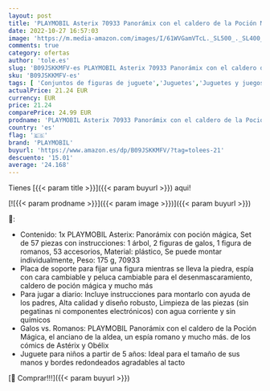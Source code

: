 ```yaml
---
layout: post
title: 'PLAYMOBIL Asterix 70933 Panorámix con el caldero de la Poción Mágica  Juguetes para niños a partir de 5 años'
date: 2022-10-27 16:57:03
image: 'https://m.media-amazon.com/images/I/61WVGamVTcL._SL500_._SL400_.jpg'
comments: true
category: ofertas
author: 'tole.es'
slug: 'B09JSKKMFV-es PLAYMOBIL Asterix 70933 Panorámix con el caldero de la...'
sku: 'B09JSKKMFV-es'
tags: [ 'Conjuntos de figuras de juguete','Juguetes','Juguetes y juegos','Muñecos y figuras','playmobil','🇪🇸', ]
actualPrice: 21.24 EUR
currency: EUR
price: 21.24
comparePrice: 24.99 EUR
prodname: 'PLAYMOBIL Asterix 70933 Panorámix con el caldero de la Poción Mágica  Juguetes para niños a partir de 5 años'
country: 'es'
flag: '🇪🇸'
brand: 'PLAYMOBIL'
buyurl: 'https://www.amazon.es/dp/B09JSKKMFV/?tag=tolees-21'
descuento: '15.01'
average: '24.168'
---
```


Tienes [{{< param title >}}]({{< param buyurl >}}) aqui!

[![{{< param prodname >}}]({{< param image >}})]({{< param buyurl >}})

🔎:

- Contenido: 1x PLAYMOBIL Asterix: Panorámix con poción mágica, Set de 57 piezas con instrucciones: 1 árbol, 2 figuras de galos, 1 figura de romanos, 53 accesorios, Material: plástico, Se puede montar individualmente, Peso: 175 g, 70933
- Placa de soporte para fijar una figura mientras se lleva la piedra, espía con cara cambiable y peluca cambiable para el desenmascaramiento, caldero de poción mágica y mucho más
- Para jugar a diario: Incluye instrucciones para montarlo con ayuda de los padres, Alta calidad y diseño robusto, Limpieza de las piezas (sin pegatinas ni componentes electrónicos) con agua corriente y sin químicos
- Galos vs. Romanos: PLAYMOBIL Panorámix con el caldero de la Poción Mágica, el anciano de la aldea, un espía romano y mucho más. de los cómics de Astérix y Obélix
- Juguete para niños a partir de 5 años: Ideal para el tamaño de sus manos y bordes redondeados agradables al tacto

[🛒 Comprar!!!]({{< param buyurl >}})
